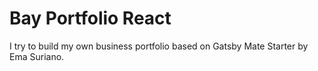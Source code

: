 # Bay Portfolio React

I try to build my own business portfolio based on Gatsby Mate Starter by Ema Suriano.

